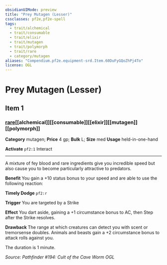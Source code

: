 ```yaml
---
obsidianUIMode: preview
title: "Prey Mutagen (Lesser)"
cssclasses: pf2e,pf2e-spell
tags:
  - trait/alchemical
  - trait/consumable
  - trait/elixir
  - trait/mutagen
  - trait/polymorph
  - trait/rare
  - category/mutagen
aliases: "Compendium.pf2e.equipment-srd.Item.60DuFyGQoZhPj4To"
license: OGL
---
```

# Prey Mutagen (Lesser)
## Item 1
### [rare](rare "Rare Rarity Trait")[[alchemical]][[consumable]][[elixir]][[mutagen]][[polymorph]]

**Category** mutagen; 
**Price** 4 gp; 
**Bulk** L; **Size** med
**Usage** held-in-one-hand

**Activate** `pf2:1` Interact

* * *

A mixture of fey blood and rare ingredients give you incredible speed but also cause you to become particularly attractive to predators.

**Benefit** You gain a +10 status bonus to your speed and are able to use the following reaction:

**Timely Dodge** `pf2:r`

**Trigger** You are targeted by a Strike

**Effect** You dart aside, gaining a +1 circumstance bonus to AC, then Step after the Strike resolves.

**Drawback** The range at which creatures can detect you with scent or tremorsense doubles. Animals and beasts gain a +2 circumstance bonus to attack rolls against you.

The duration is 1 minute.

*Source: Pathfinder #194: Cult of the Cave Worm*
*OGL*